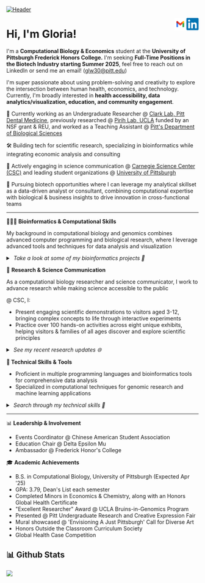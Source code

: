 [![Header](header.gif "Header")]([https://github.com/gloriaawang/gloriaawang.github.io])

</a>
<a href="https://www.linkedin.com/in/gloria-huawei-wang/">
  <img align="right" alt="Gloria's LinkedIn" width="32px" src="linkedin.png" />
</a>
<a href="mailto: glw30@pitt.edu">
  <img align="right" alt="Gloria's Email" width="32px" src="email.png" />
</a>

Hi, I'm Gloria!
===============	
  
I'm a **Computational Biology & Economics** student at the **University of Pittsburgh Frederick Honors College.** I'm seeking **Full-Time Positions in the Biotech Industry starting Summer 2025**, feel free to reach out on LinkedIn or send me an email! (glw30@pitt.edu)

I'm super passionate about using problem-solving and creativity to explore the intersection between human health, economics, and technology. Currently, I'm broadly interested in **health accessibility, data analytics/visualization, education, and community engagement**.

👔 Currently working as an Undergraduate Researcher @ <ins>Clark Lab, Pitt Dental Medicine</ins>, previously researched @ <ins>Pirih Lab, UCLA</ins> funded by an NSF grant & REU, and worked as a Teaching Assistant @ <ins> Pitt's Department of Biological Sciences</ins>

🛠 Building tech for scientific research, specializing in bioinformatics while integrating economic analysis and consulting

🎨 Actively engaging in science communication @ <ins>Carnegie Science Center (CSC)</ins> and leading student organizations @ <ins>University of Pittsburgh</ins>

🚀 Pursuing biotech opportunities where I can leverage my analytical skillset as a data-driven analyst or consultant, combining computational expertise with biological & business insights to drive innovation in cross-functional teams

---

🧑🏻‍💻 **Bioinformatics & Computational Skills**

My background in computational biology and genomics combines advanced computer programming and biological research, where I leverage advanced tools and techniques for data analysis and visualization
<details> <summary><i> &nbsp;Take a look at some of my bioinformatics projects 👀</i> </summary> <br />
<br />
<p style="display: flex; justify-content: space-between; gap: 10px;">
  <a href="https://github.com/gloriaawang/Chromatin-Analysis-of-Cancer-vs-Non-Cancer-Cell-Lines" style="width: 33%;">
    <img align="center" width="32%" src="https://github-readme-stats-git-masterrstaa-rickstaa.vercel.app/api/pin/?username=gloriaawang&repo=Chromatin-Analysis-of-Cancer-vs-Non-Cancer-Cell-Lines&theme=default_repocard&show_description=true"/>
  </a>
  <a href="https://github.com/gloriaawang/COVID-19-Lung-Biopsy-RNA-seq-Analysis" style="width: 33%;">
    <img align="center" width="32%" src="https://github-readme-stats-git-masterrstaa-rickstaa.vercel.app/api/pin/?username=gloriaawang&repo=COVID-19-Lung-Biopsy-RNA-seq-Analysis&theme=default_repocard&show_description=true"/>
  </a>
  <a href="https://github.com/gloriaawang/Protein-Sequence-Analysis" style="width: 33%;">
    <img align="center" width="32%" src="https://github-readme-stats-git-masterrstaa-rickstaa.vercel.app/api/pin/?username=gloriaawang&repo=Protein-Sequence-Analysis&theme=default_repocard&show_description=true"/>
  </a>
</p>
</details>

🧱 **Research & Science Communication**

As a computational biology researcher and science communicator, I work to advance research while making science accessible to the public

@ CSC, I:
- Present engaging scientific demonstrations to visitors aged 3-12, bringing complex concepts to life through interactive experiments
- Practice over 100 hands-on activities across eight unique exhibits, helping visitors & families of all ages discover and explore scientific principles 

<details>
  <summary> <i> &nbsp;See my recent research updates 🌐 </i> </summary>
  <br />
<p>
  <a href="https://github.com/gloriaawang/Peri-implantitis-GWAS">
    <img align="center" src="https://github-readme-stats-git-masterrstaa-rickstaa.vercel.app/api/pin/?username=gloriaawang&repo=Peri-implantitis-GWAS&theme=default_repocard&show_description=true"/>
  </a>
</p>
</details>

**🤖 Technical Skills & Tools**

- Proficient in multiple programming languages and bioinformatics tools for comprehensive data analysis
- Specialized in computational techniques for genomic research and machine learning applications

<details> <summary> <i> &nbsp;Search through my technical skills 👾</i> </summary> <br />

  - Languages: Java, Python, R, SQL, Unix (Linux)
  - Bioinformatics Tools: BLAST, FASTQ, GeneMark, HHPred, Illumina, Lambda, bcftools, vcftools, bedtools, samtools, PLINK, HOMER
  - Data Science: Matplotlib, NumPy, Pandas, Scikit-Learn, Seaborn, Statsmodels, STATA
  - Development: GitHub, PyCharm, Visual Studio
  - My Favorite (& Key) Courses: Computational Genomics, Data Structures & Algorithms, Discrete Structures, Data Science, Economic Data Analysis, Health Economics, Service-Learning
</details>

---

📊 **Leadership & Involvement**

- Events Coordinator @ Chinese American Student Association
- Education Chair @ Delta Epsilon Mu
- Ambassador @ Frederick Honor's College

🎓 **Academic Achievements**

- B.S. in Computational Biology, University of Pittsburgh (Expected Apr '25)
- GPA: 3.79, Dean's List each semester
- Completed Minors in Economics & Chemistry, along with an Honors Global Health Certificate
- "Excellent Researcher" Award @ UCLA Bruins-in-Genomics Program
- Presented @ Pitt Undergraduate Research and Creative Expression Fair
- Mural showcased @ 'Envisioning A Just Pittsburgh' Call for Diverse Art
- Honors Outside the Classroom Curriculum Society
- Global Health Case Competition

## 📊 Github Stats

<a href="https://github.com/gloriaawang/gloriaawang">
  <img align="center" src="https://github-readme-stats-git-masterrstaa-rickstaa.vercel.app/api/top-langs/?username=gloriaawang&langs_count=8&tex&title_color=ffffff&text_color=c9cacc&icon_color=2bbc8a&bg_color=1d1f21&layout=compact&hide=jupyter%20notebook,cmake,html,css,makefile,procfile&count_private=true&include_all_commits=true" />
</a>
